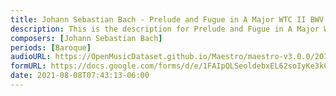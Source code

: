```yaml
---
title: Johann Sebastian Bach - Prelude and Fugue in A Major WTC II BWV 888 (1)
description: This is the description for Prelude and Fugue in A Major WTC II BWV 888 by Johann Sebastian Bach
composers: [Johann Sebastian Bach]
periods: [Baroque]
audioURL: https://OpenMusicDataset.github.io/Maestro/maestro-v3.0.0/2015/MIDI-Unprocessed_R1_D2-13-20_mid--AUDIO-from_mp3_13_R1_2015_wav--1.midi
formURL: https://docs.google.com/forms/d/e/1FAIpQLSeoldebxEL62soIyKe3kCCwX4qaujtIsRyPNdeXbuuzBlZzdA/viewform
date: 2021-08-08T07:43:13-06:00
---
```

